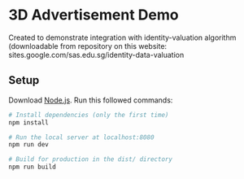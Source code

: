 # 3D Advertisement Demo
Created to demonstrate integration with identity-valuation algorithm (downloadable from repository on this website: sites.google.com/sas.edu.sg/identity-data-valuation

## Setup
Download [Node.js](https://nodejs.org/en/download/).
Run this followed commands:

``` bash
# Install dependencies (only the first time)
npm install

# Run the local server at localhost:8080
npm run dev

# Build for production in the dist/ directory
npm run build
```
